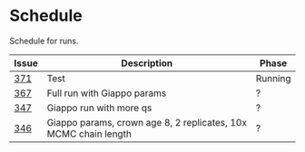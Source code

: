 # Schedule

Schedule for runs.

Issue                                                      |Description                                                     |Phase
-----------------------------------------------------------|----------------------------------------------------------------|-------
[371](https://github.com/richelbilderbeek/razzo/issues/371)|Test                                                            |Running
[367](https://github.com/richelbilderbeek/razzo/issues/367)|Full run with Giappo params                                     |?
[347](https://github.com/richelbilderbeek/razzo/issues/347)|Giappo run with more qs                                         |?
[346](https://github.com/richelbilderbeek/razzo/issues/346)|Giappo params, crown age 8, 2 replicates, 10x MCMC chain length |?



